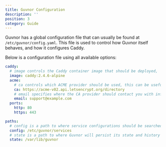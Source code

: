 ```yaml
---
title: Guvnor Configuration
description: ''
position: 3
category: Guide
---
```


Guvnor has a global configuration file that can usually be found at `/etc/guvnor/config.yaml`. This file is used to control how Guvnor itself behaves, and how it configures Caddy.

Below is a configuration file using all available options:

```yaml
caddy:
  # image controls the Caddy container image that should be deployed,
  image: caddy:2.4.6-alpine
  acme:
    # ca controls which ACME provider should be used, this can be useful for switching to staging LetsEncrypt.
    ca: https://acme-v02.api.letsencrypt.org/directory
    # email specifies where the CA provider should contact you with information regarding the certificate
    email: support@example.com
  ports:
    http: 80
    https: 443

paths:
  # config is a path to where service configurations should be searched for
  config: /etc/guvnor/services
  # state is a path to where Guvnor will persist its state and history
  state: /var/lib/guvnor
```